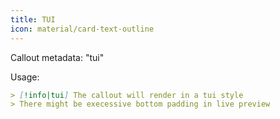 ```yaml
---
title: TUI
icon: material/card-text-outline
---
```


Callout metadata: "tui"

Usage:

```md
> [!info|tui] The callout will render in a tui style
> There might be execessive bottom padding in live preview 
```
